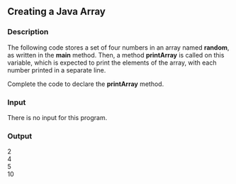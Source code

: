 ## Creating a Java Array

### Description

The following code stores a set of four numbers in an array named <b>random</b>, as written in the <b>main</b> method. Then, a method <b>printArray</b> is called on this variable, which is expected to print the elements of the array, with each number printed in a separate line.

Complete the code to declare the <b>printArray</b> method.

### Input

There is no input for this program.

### Output

2<br>
4<br>
5<br>
10
